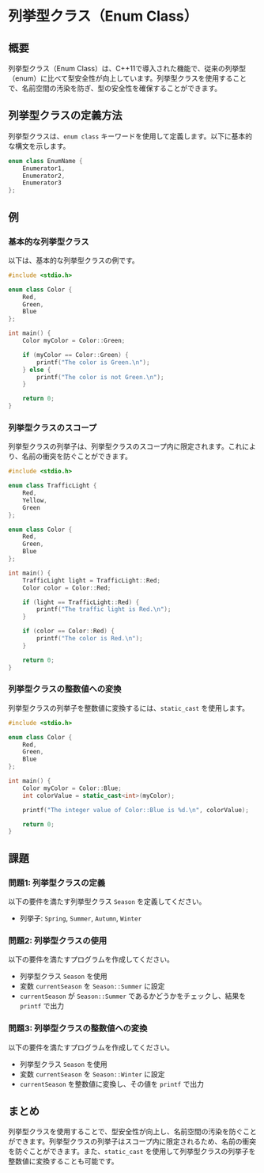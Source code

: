 # 列挙型クラス（Enum Class）

## 概要
列挙型クラス（Enum Class）は、C++11で導入された機能で、従来の列挙型（enum）に比べて型安全性が向上しています。列挙型クラスを使用することで、名前空間の汚染を防ぎ、型の安全性を確保することができます。

## 列挙型クラスの定義方法
列挙型クラスは、`enum class` キーワードを使用して定義します。以下に基本的な構文を示します。

```cpp
enum class EnumName {
    Enumerator1,
    Enumerator2,
    Enumerator3
};
```

## 例

### 基本的な列挙型クラス
以下は、基本的な列挙型クラスの例です。

```cpp
#include <stdio.h>

enum class Color {
    Red,
    Green,
    Blue
};

int main() {
    Color myColor = Color::Green;

    if (myColor == Color::Green) {
        printf("The color is Green.\n");
    } else {
        printf("The color is not Green.\n");
    }

    return 0;
}
```

### 列挙型クラスのスコープ
列挙型クラスの列挙子は、列挙型クラスのスコープ内に限定されます。これにより、名前の衝突を防ぐことができます。

```cpp
#include <stdio.h>

enum class TrafficLight {
    Red,
    Yellow,
    Green
};

enum class Color {
    Red,
    Green,
    Blue
};

int main() {
    TrafficLight light = TrafficLight::Red;
    Color color = Color::Red;

    if (light == TrafficLight::Red) {
        printf("The traffic light is Red.\n");
    }

    if (color == Color::Red) {
        printf("The color is Red.\n");
    }

    return 0;
}
```

### 列挙型クラスの整数値への変換
列挙型クラスの列挙子を整数値に変換するには、`static_cast` を使用します。

```cpp
#include <stdio.h>

enum class Color {
    Red,
    Green,
    Blue
};

int main() {
    Color myColor = Color::Blue;
    int colorValue = static_cast<int>(myColor);

    printf("The integer value of Color::Blue is %d.\n", colorValue);

    return 0;
}
```

## 課題

### 問題1: 列挙型クラスの定義
以下の要件を満たす列挙型クラス `Season` を定義してください。
- 列挙子: `Spring`, `Summer`, `Autumn`, `Winter`

### 問題2: 列挙型クラスの使用
以下の要件を満たすプログラムを作成してください。
- 列挙型クラス `Season` を使用
- 変数 `currentSeason` を `Season::Summer` に設定
- `currentSeason` が `Season::Summer` であるかどうかをチェックし、結果を `printf` で出力

### 問題3: 列挙型クラスの整数値への変換
以下の要件を満たすプログラムを作成してください。
- 列挙型クラス `Season` を使用
- 変数 `currentSeason` を `Season::Winter` に設定
- `currentSeason` を整数値に変換し、その値を `printf` で出力

## まとめ
列挙型クラスを使用することで、型安全性が向上し、名前空間の汚染を防ぐことができます。列挙型クラスの列挙子はスコープ内に限定されるため、名前の衝突を防ぐことができます。また、`static_cast` を使用して列挙型クラスの列挙子を整数値に変換することも可能です。